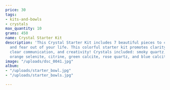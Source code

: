 ```yaml
---
price: 30
tags:
- kits-and-bowls
- crystals
max_quantity: 10
grams: 450
name: Crystal Starter Kit
description: 'This Crystal Starter Kit includes 7 beautiful pieces to clear that negativity
  and fear out of your life. This colorful starter kit promotes clarity, manifestation,
  clear communication, and creativity! Crystals included: smoky quartz, desert rose,
  orange selenite, citrine, green calcite, rose quartz, and blue calcite!'
image: "/uploads/dsc_0041.jpg"
album:
- "/uploads/starter_bowl.jpg"
- "/uploads/starter_bowls.jpg"

---
```


